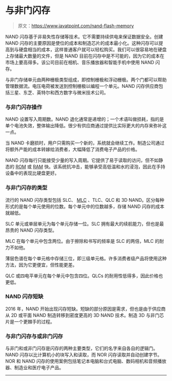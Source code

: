 # 与非门闪存

> 原文：<https://www.javatpoint.com/nand-flash-memory>

NAND 闪存基于非易失性存储等技术。它不需要持续供电来保证数据安全。创建 NAND 闪存的主要原因是使位的成本和制造芯片的成本最小化。这种闪存可以提高到与硬盘相当的成本，这样普通客户就可以轻松购买。我们可以很容易地在硬盘上存储最大数量的文件，但是 NAND 目前在闪存中是不可能的，因为它的成本在市场上要高得多。该公司目前在相机、音乐播放器和智能手机中使用 NAND 闪存。

与非门存储单元由两种栅极类型组成，即控制栅极和浮动栅极。两个门都可以帮助管理数据流。电压电荷被发送到控制栅极以编程一个单元。NAND 闪存供应商包括三星、东芝、英特尔和西方数字与微米技术公司。

### 与非门闪存操作

NAND 设置写入周期数。NAND 退化通常是递增的；一个术语叫做损耗，指的是单个电池失效，整体输出降低。很少有供应商通过提供比实际更大的内存来弥补这一点。

当 NAND 卡磨损时，用户只需购买一个新的，系统就会继续工作。制造公司通过将额外产能的成本转嫁给消费者，大幅降低了消费电子产品的价格。

NAND 闪存每行只能接受少量的写入周期。它提供了易于读取的访问，但不如静态的 [ROM](https://www.javatpoint.com/rom) 或 [RAM](https://www.javatpoint.com/ram) 快。该系统抗冲击，能够承受高低温和水的浸泡，因此在手持设备中的表现比硬盘更好。

### 与非门闪存的类型

流行的 NAND 闪存类型包括 SLC、 [MLC](multi-level-cell) 、TLC、QLC 和 3D NAND。区分每种形式的是每个单元使用的位数。每个单元中的位数越多，存储 NAND 闪存的成本就越低。

SLC 单元或单层单元为每个单元存储一位。SLC 拥有最大的续航能力，但也是最昂贵的 NAND 闪存类型。

MLC 在每个单元中包含两位。由于擦除和书写的频率是 SLC 的两倍，MLC 的耐力不如他。

薄层色谱在每个单元格中存储三位，即三级单元格。许多消费者级产品将使用这种方法，因为它更便宜，但性能更差。

QLC 或四电平单元在每个单元中包含四位。QLCs 的耐用性低得多，因此价格也更低。

### NAND 闪存短缺

2016 年，NAND 开始出现闪存短缺。短缺的部分原因是需求，但也是由于供应商从 2D 或平面 NAND 制造转移到密度更高的 3D NAND 技术。制造 3D 与非门芯片是一个更棘手的过程。

### 与非门闪存与或非门闪存

与非门和或非门闪存是闪存的两种主要类型，它们的名字来自各自的逻辑门。NAND 闪存以比计算机小的块写入和读取，而 NOR 闪存读取并自动创建字节。NOR 和 NAND 闪存的使用案例包括笔记本电脑和台式电脑、数码相机和音频播放器、制造业和医疗电子产品。

* * *